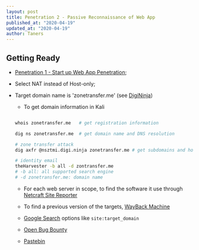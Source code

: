 ```yaml
---
layout: post
title: Penetration 2 - Passive Reconnaissance of Web App
published_at: "2020-04-19"
updated_at: "2020-04-19"
author: Taners
---
```



## Getting Ready

- [Penetration 1 - Start up Web App Penetration]();
- Select NAT instead of Host-only;
- Target domain name is 'zonetransfer.me' (see [DigiNinja](https://digi.ninja/projects/zonetransferme.php))

  - To get domain information in Kali

  ```bash

  whois zonetransfer.me   # get registration information

  dig ns zonetransfer.me  # get domain name and DNS resolution

  # zone transfer attack
  dig axfr @nsztmi.digi.ninja zonetransfer.me # get subdomains and hosts

  # identity email
  theHarvester -b all -d zontransfer.me 
  # -b all: all supported search engine
  # -d zonetransfer.me: domain name

  ```

  - For each web server in scope, to find the software it use through [Netcraft Site Reporter](https://www.netcraft.com/tools/#internet-research)

  - To find a previous version of the targets, [WayBack Machine](https://archive.org/web/web.php)

  - [Google Search](https://support.google.com/websearch/answer/2466433) options like `site:target_domain`

  - [Open Bug Bounty](https://openbugbounty.org)

  - [Pastebin](https://pastebin.com)